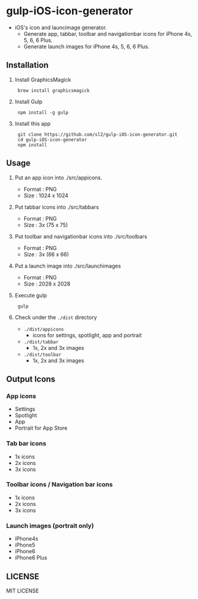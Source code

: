 gulp-iOS-icon-generator
=======================

- iOS's icon and launcimage generator. 
    - Generate app, tabbar, toolbar and navigationbar icons for iPhone 4s, 5, 6, 6 Plus.
    - Generate launch images for iPhone 4s, 5, 6, 6 Plus.

## Installation

1. Install GraphicsMagick

        brew install graphicsmagick

2. Install Gulp

        npm install -g gulp

3. Install this app

        git clone https://github.com/sl2/gulp-iOS-icon-generator.git
        cd gulp-iOS-icon-generator
        npm install

## Usage

1. Put an app icon into ./src/appicons.
 
    - Format : PNG
    - Size : 1024 x 1024

2. Put tabbar icons into ./src/tabbars

    - Format : PNG
    - Size : 3x (75 x 75)

3. Put toolbar and navigationbar icons into ./src/toolbars
    
    - Format : PNG
    - Size : 3x (66 x 66)

4. Put a launch image into ./src/launchimages
 
    - Format : PNG
    - Size : 2028 x 2028

5. Execute gulp
    
        gulp

6. Check under the `./dist` directory

    - `./dist/appicons`
        - icons for settings, spotlight, app and portrait
    - `./dist/tabbar`
        - 1x, 2x and 3x images
    - `./dist/toolbar`
        - 1x, 2x and 3x images

## Output Icons

### App icons

- Settings
- Spotlight
- App
- Portrait for App Store

### Tab bar icons

- 1x icons
- 2x icons
- 3x icons

### Toolbar icons / Navigation bar icons

- 1x icons
- 2x icons
- 3x icons

### Launch images (portrait only)

- iPhone4s
- iPhone5
- iPhone6
- iPhone6 Plus

## LICENSE

MIT LICENSE


